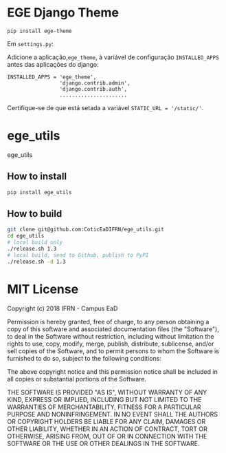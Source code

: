 # EGE Django Theme

```
pip install ege-theme
```

Em ```settings.py```:

Adicione a aplicação,```ege_theme```, à variável de configuração ```INSTALLED_APPS``` antes das aplicações do django:

```
INSTALLED_APPS = 'ege_theme',
                 'django.contrib.admin',
                 'django.contrib.auth',
                 ......................
```
  
Certifique-se de que está setada a variável ```STATIC_URL = '/static/'```.

# ege_utils
ege_utils

## How to install 
```sh
pip install ege_utils
```

## How to build
```sh
git clone git@github.com:CoticEaDIFRN/ege_utils.git
cd ege_utils
# local build only
./release.sh 1.3
# local build, send to Github, publish to PyPI
./release.sh -d 1.3
```

# MIT License

Copyright (c) 2018 IFRN - Campus EaD

Permission is hereby granted, free of charge, to any person obtaining a copy
of this software and associated documentation files (the "Software"), to deal
in the Software without restriction, including without limitation the rights
to use, copy, modify, merge, publish, distribute, sublicense, and/or sell
copies of the Software, and to permit persons to whom the Software is
furnished to do so, subject to the following conditions:

The above copyright notice and this permission notice shall be included in all
copies or substantial portions of the Software.

THE SOFTWARE IS PROVIDED "AS IS", WITHOUT WARRANTY OF ANY KIND, EXPRESS OR
IMPLIED, INCLUDING BUT NOT LIMITED TO THE WARRANTIES OF MERCHANTABILITY,
FITNESS FOR A PARTICULAR PURPOSE AND NONINFRINGEMENT. IN NO EVENT SHALL THE
AUTHORS OR COPYRIGHT HOLDERS BE LIABLE FOR ANY CLAIM, DAMAGES OR OTHER
LIABILITY, WHETHER IN AN ACTION OF CONTRACT, TORT OR OTHERWISE, ARISING FROM,
OUT OF OR IN CONNECTION WITH THE SOFTWARE OR THE USE OR OTHER DEALINGS IN THE
SOFTWARE.
